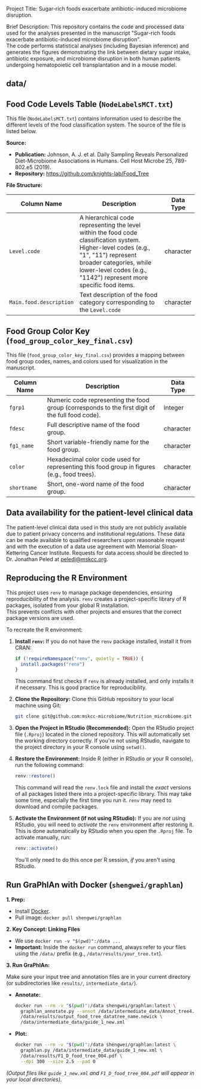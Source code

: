 Project Title: Sugar-rich foods exacerbate antibiotic-induced microbiome disruption.

Brief Description:
This repository contains the code and processed data used for the analyses presented in the manuscript "Sugar-rich foods exacerbate antibiotic-induced microbiome disruption".  
The code performs statistical analyses (including Bayesian inference) and generates the figures demonstrating the link between dietary sugar intake, antibiotic exposure, and microbiome disruption in both human patients undergoing hematopoietic cell transplantation and in a mouse model.


## data/ 

## Food Code Levels Table (`NodeLabelsMCT.txt`)

This file (`NodeLabelsMCT.txt`) contains information used to describe the different levels of the food classification system. The source of the file is listed below.  

**Source:**

*   **Publication:** Johnson, A. J. et al. Daily Sampling Reveals Personalized Diet-Microbiome Associations in Humans. Cell Host Microbe 25, 789-802.e5 (2019).
*   **Repository:** https://github.com/knights-lab/Food_Tree

**File Structure:**

| Column Name             | Description                                                                                        | Data Type   |
|--------------------------|----------------------------------------------------------------------------------------------------|-------------|
| `Level.code`            | A hierarchical code representing the level within the food code classification system.  Higher-level codes (e.g., "1", "11") represent broader categories, while lower-level codes (e.g., "1142") represent more specific food items.                                                | character   |
| `Main.food.description` | Text description of the food category corresponding to the `Level.code`                                         | character   |


## Food Group Color Key (`food_group_color_key_final.csv`)

This file (`food_group_color_key_final.csv`) provides a mapping between food group codes, names, and colors used for visualization in the manuscript.

| Column Name | Description                                                                                  | Data Type   |
|-------------|----------------------------------------------------------------------------------------------|-------------|
| `fgrp1`     | Numeric code representing the food group (corresponds to the first digit of the full food code). | integer     |
| `fdesc`     | Full descriptive name of the food group.                                                   | character   |
| `fg1_name`  | Short variable-friendly name for the food group.                                        | character   |
| `color`     | Hexadecimal color code used for representing this food group in figures (e.g., food trees).     | character   |
| `shortname` | Short, one-word name of the food group.                                                      | character   |


## Data availability for the patient-level clinical data 

The patient-level clinical data used in this study are not publicly available due to patient privacy concerns and institutional regulations.  These data can be made available to qualified researchers upon reasonable request and with the execution of a data use agreement with Memorial Sloan-Kettering Cancer Institute.  Requests for data access should be directed to Dr. Jonathan Peled at peledj@mskcc.org.


## Reproducing the R Environment

This project uses `renv` to manage package dependencies, ensuring reproducibility of the analysis.  `renv` creates a project-specific library of R packages, isolated from your global R installation.  
This prevents conflicts with other projects and ensures that the correct package versions are used.

To recreate the R environment:

1.  **Install `renv`:** If you do not have the `renv` package installed, install it from CRAN:
    ```r
    if (!requireNamespace("renv", quietly = TRUE)) {
      install.packages("renv")
    }
    ```
    This command first checks if `renv` is already installed, and only installs it if necessary.  This is good practice for reproducibility.

2.  **Clone the Repository:** Clone this GitHub repository to your local machine using Git:
    ```bash
    git clone git@github.com:mskcc-microbiome/Nutrition_microbiome.git
    ```

3.  **Open the Project in RStudio (Recommended):** Open the RStudio project file (`.Rproj`) located in the cloned repository.  This will automatically set the working directory correctly.  If you're not using RStudio, navigate to the project directory in your R console using `setwd()`.

4.  **Restore the Environment:** Inside R (either in RStudio or your R console), run the following command:
    ```r
    renv::restore()
    ```
    This command will read the `renv.lock` file and install the *exact* versions of all packages listed there into a project-specific library.  This may take some time, especially the first time you run it.  `renv` may need to download and compile packages. 

5.  **Activate the Environment (if not using RStudio):**
    If you are *not* using RStudio, you will need to *activate* the `renv` environment after restoring it.  This is done automatically by RStudio when you open the `.Rproj` file.  To activate manually, run:
    ```r
    renv::activate()
    ```
    You'll only need to do this once per R session, *if* you aren't using RStudio.


## Run GraPhlAn with Docker (`shengwei/graphlan`)

**1. Prep:**

* Install [Docker](https://docs.docker.com/get-docker/).
* Pull image: `docker pull shengwei/graphlan`

**2. Key Concept: Linking Files**

* We use `docker run -v "$(pwd)":/data ...`
* **Important:** Inside the `docker run` command, always refer to your files using the `/data/` prefix (e.g., `/data/results/your_tree.txt`).

**3. Run GraPhlAn:**

Make sure your input tree and annotation files are in your current directory (or subdirectories like `results/`, `intermediate_data/`).

* **Annotate:**
    ```bash
    docker run --rm -v "$(pwd)":/data shengwei/graphlan:latest \
      graphlan_annotate.py --annot /data/intermediate_data/Annot_tree4.txt \
      /data/results/output_food_tree_datatree_name.newick \
      /data/intermediate_data/guide_1_new.xml
    ```

* **Plot:**
    ```bash
    docker run --rm -v "$(pwd)":/data shengwei/graphlan:latest \
      graphlan.py /data/intermediate_data/guide_1_new.xml \
      /data/results/F1_D_food_tree_004.pdf \
      --dpi 300 --size 2.5 --pad 0
    ```

*(Output files like `guide_1_new.xml` and `F1_D_food_tree_004.pdf` will appear in your local directories).*
    